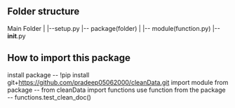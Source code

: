 ## Folder structure
Main Folder
  |
  |--setup.py
  |-- package(folder)
        |
        |-- module(function.py)
        |-- __init__.py
        
## How to import this package
install package -- !pip install git+https://github.com/pradeep05062000/cleanData.git
import module from package -- from cleanData import functions
use function from the package -- functions.test_clean_doc()

